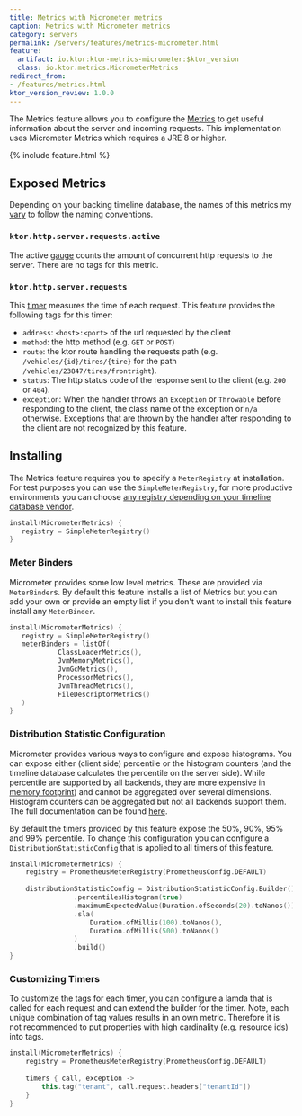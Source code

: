 ```yaml
---
title: Metrics with Micrometer metrics
caption: Metrics with Micrometer metrics
category: servers
permalink: /servers/features/metrics-micrometer.html
feature:
  artifact: io.ktor:ktor-metrics-micrometer:$ktor_version
  class: io.ktor.metrics.MicrometerMetrics
redirect_from:
- /features/metrics.html
ktor_version_review: 1.0.0
---
```


The Metrics feature allows you to configure the [Metrics](https://micrometer.io/)
to get useful information about the server and incoming requests. This implementation 
uses Micrometer Metrics which requires a JRE 8 or higher. 

{% include feature.html %}

## Exposed Metrics

Depending on your backing timeline database, the names of this metrics my [vary](
https://micrometer.io/docs/concepts#_naming_meters) to follow the naming conventions.

### `ktor.http.server.requests.active`
The active [gauge](https://micrometer.io/docs/concepts#_gauges) counts the amount
of concurrent http requests to the server. There are no tags for this metric.

### `ktor.http.server.requests`
This [timer](https://micrometer.io/docs/concepts#_timers) measures the time of 
each request. This feature provides the following tags for this timer:
- `address`: `<host>:<port>` of the url requested by the client
- `method`: the http method (e.g. `GET` or `POST`)
- `route`: the ktor route handling the requests path (e.g. 
           `/vehicles/{id}/tires/{tire}` for the path 
           `/vehicles/23847/tires/frontright`).
- `status`: The http status code of the response sent to the client (e.g. `200` 
            or `404`).
- `exception`: When the handler throws an `Exception` or `Throwable` before 
               responding to the client, the class name of the exception or 
               `n/a` otherwise. Exceptions that are thrown by the handler after
               responding to the client are not recognized by this feature.

## Installing

The Metrics feature requires you to specify a `MeterRegistry` at installation. 
For test purposes you can use the `SimpleMeterRegistry`, for more productive 
environments you can choose [any registry depending on your timeline database 
vendor](https://micrometer.io/docs).

```kotlin
install(MicrometerMetrics) {
   registry = SimpleMeterRegistry()
}
```

### Meter Binders

Micrometer provides some low level metrics. These are provided via `MeterBinder`s.
By default this feature installs a list of Metrics but you can add your own or 
provide an empty list if you don't want to install this feature install any 
`MeterBinder`.

```kotlin
install(MicrometerMetrics) {
   registry = SimpleMeterRegistry()
   meterBinders = listOf(
            ClassLoaderMetrics(),
            JvmMemoryMetrics(),
            JvmGcMetrics(),
            ProcessorMetrics(),
            JvmThreadMetrics(),
            FileDescriptorMetrics()
   )
}
```

### Distribution Statistic Configuration

Micrometer provides various ways to configure and expose histograms. You can
expose either (client side) percentile  or the histogram counters (and the 
timeline database 
calculates the percentile on the server side). While percentile are supported
by all backends, they are more expensive in [memory footprint](
https://micrometer.io/docs/concepts#_memory_footprint_estimation)) and cannot be 
aggregated over several dimensions. Histogram counters can be aggregated but 
not all backends support them. The full documentation can be found [here](
    https://micrometer.io/docs/concepts#_histograms_and_percentiles).

By default the timers provided by this feature expose the 50%, 90%, 95% and 
99% percentile. To change this configuration you can configure a 
`DistributionStatisticConfig` that is applied to all timers of this feature. 


```kotlin
install(MicrometerMetrics) {
    registry = PrometheusMeterRegistry(PrometheusConfig.DEFAULT)
    
    distributionStatisticConfig = DistributionStatisticConfig.Builder()
                .percentilesHistogram(true)
                .maximumExpectedValue(Duration.ofSeconds(20).toNanos())
                .sla(
                    Duration.ofMillis(100).toNanos(),
                    Duration.ofMillis(500).toNanos()
                )
                .build()
}
```

### Customizing Timers
To customize the tags for each timer, you can configure a lamda that is called
for each request and can extend the builder for the timer. Note, each unique 
combination of tag values results in an own metric. Therefore it is not recommended
to put properties with high cardinality (e.g. resource ids) into tags.

```kotlin
install(MicrometerMetrics) {
    registry = PrometheusMeterRegistry(PrometheusConfig.DEFAULT)
    
    timers { call, exception ->
        this.tag("tenant", call.request.headers["tenantId"])
    }
}
```

